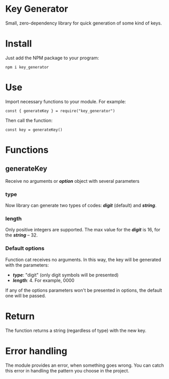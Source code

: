 # Key Generator

Small, zero-dependency library for quick generation of some kind of keys.

# Install

Just add the NPM package to your program:

    npm i key_generator

# Use

Import necessary functions to your module. For example:

    const { generateKey } = require("key_generator")

Then call the function:

    const key = generateKey()

# Functions

## generateKey

Receive no arguments or ***option*** object with several parameters

### type

Now library can generate two types of codes: ***digit*** (default) and ***string***.

### length

Only positive integers are supported. The max value for the ***digit*** is 16, for the ***string*** – 32.

### Default options

Function cat receives no arguments. In this way, the key will be generated with the parameters:

* ***type***: "digit" (only digit symbols will be presented)
* ***length***: 4. For example, 0000

If any of the options parameters won't be presented in options, the default one will be passed.

# Return

The function returns a string (regardless of type) with the new key.

# Error handling

The module provides an error, when something goes wrong. You can catch this error in handling the pattern you choose in the project.
